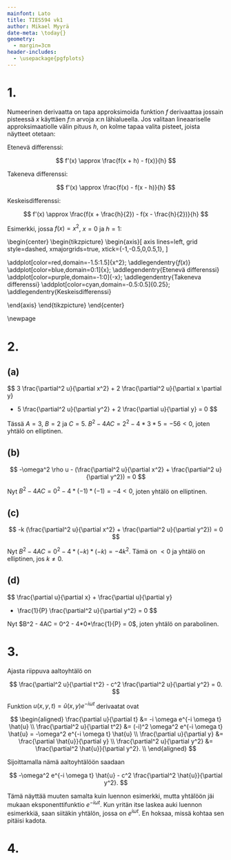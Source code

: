 ```yaml
---
mainfont: Lato
title: TIES594 vk1
author: Mikael Myyrä
date-meta: \today{}
geometry:
  - margin=3cm
header-includes:
  - \usepackage{pgfplots}
---
```


# 1.

Numeerinen derivaatta on tapa approksimoida funktion $f$ derivaattaa
jossain pisteessä $x$ käyttäen $f$:n arvoja $x$:n lähialueella.
Jos valitaan lineaariselle approksimaatiolle välin pituus $h$,
on kolme tapaa valita pisteet, joista näytteet otetaan:

Etenevä differenssi:

$$
f'(x) \approx \frac{f(x + h) - f(x)}{h}
$$

Takeneva differenssi:

$$
f'(x) \approx \frac{f(x) - f(x - h)}{h}
$$

Keskeisdifferenssi:

$$
f'(x) \approx \frac{f(x + \frac{h}{2}) - f(x - \frac{h}{2})}{h}
$$

Esimerkki, jossa $f(x) = x^2$, $x = 0$ ja $h = 1$:

\begin{center}
\begin{tikzpicture}
\begin{axis}[
axis lines=left,
grid style=dashed,
xmajorgrids=true,
xtick={-1,-0.5,0,0.5,1},
]

\addplot[color=red,domain=-1.5:1.5]{x^2};
\addlegendentry{$f(x)$}
\addplot[color=blue,domain=0:1]{x};
\addlegendentry{Etenevä differenssi}
\addplot[color=purple,domain=-1:0]{-x};
\addlegendentry{Takeneva differenssi}
\addplot[color=cyan,domain=-0.5:0.5]{0.25};
\addlegendentry{Keskeisdifferenssi}

\end{axis}
\end{tikzpicture}
\end{center}

\newpage

# 2.

## (a)

$$
3 \frac{\partial^2 u}{\partial x^2} + 2 \frac{\partial^2 u}{\partial x \partial y}
+ 5 \frac{\partial^2 u}{\partial y^2} + 2 \frac{\partial u}{\partial y} = 0
$$

Tässä $A = 3$, $B = 2$ ja $C = 5$.
$B^2 - 4AC = 2^2 - 4*3*5 = -56 < 0$, joten yhtälö on elliptinen.

## (b)

$$
-\omega^2 \rho u - (\frac{\partial^2 u}{\partial x^2} + \frac{\partial^2 u}{\partial y^2}) = 0
$$

Nyt $B^2 - 4AC = 0^2 - 4*(-1)*(-1) = -4 < 0$, joten yhtälö on elliptinen.

## (c)

$$
-k (\frac{\partial^2 u}{\partial x^2} + \frac{\partial^2 u}{\partial y^2}) = 0
$$

Nyt $B^2 - 4AC = 0^2 - 4*(-k)*(-k) = -4k^2$.
Tämä on $< 0$ ja yhtälö on elliptinen, jos $k \neq 0$.

## (d)

$$
\frac{\partial u}{\partial x} + \frac{\partial u}{\partial y}
- \frac{1}{P} \frac{\partial^2 u}{\partial y^2} = 0
$$

Nyt $B^2 - 4AC = 0^2 - 4*0*\frac{1}{P} = 0$, joten yhtälö on parabolinen.

# 3.

Ajasta riippuva aaltoyhtälö on

$$
\frac{\partial^2 u}{\partial t^2} - c^2 \frac{\partial^2 u}{\partial y^2} = 0.
$$

Funktion $u(x,y,t) = \hat{u}(x,y)e^{-i \omega t}$ derivaatat ovat

$$
\begin{aligned}
\frac{\partial u}{\partial t} &= -i \omega e^{-i \omega t} \hat{u} \\
\frac{\partial^2 u}{\partial t^2} &= (-i)^2 \omega^2 e^{-i \omega t} \hat{u}
= -\omega^2 e^{-i \omega t} \hat{u} \\
\frac{\partial u}{\partial y} &= \frac{\partial \hat{u}}{\partial y} \\
\frac{\partial^2 u}{\partial y^2} &= \frac{\partial^2 \hat{u}}{\partial y^2}. \\
\end{aligned}
$$

Sijoittamalla nämä aaltoyhtälöön saadaan

$$
-\omega^2 e^{-i \omega t} \hat{u} - c^2 \frac{\partial^2 \hat{u}}{\partial y^2}.
$$

Tämä näyttää muuten samalta kuin luennon esimerkki, mutta
yhtälöön jäi mukaan eksponenttifunktio $e^{-i \omega t}$.
Kun yritän itse laskea auki luennon esimerkkiä, saan siitäkin yhtälön,
jossa on $e^{i \omega t}$. En hoksaa, missä kohtaa sen pitäisi kadota.

# 4.
